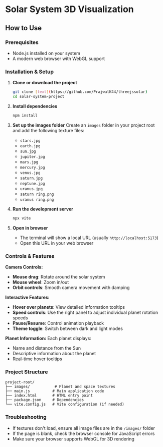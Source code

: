 # Solar System 3D Visualization

## How to Use

### Prerequisites
- Node.js installed on your system
- A modern web browser with WebGL support

### Installation & Setup

1. **Clone or download the project**
   ```bash
   git clone [text](https://github.com/PrajwalK44/threejssolar)
   cd solar-system-project
   ```

2. **Install dependencies**
   ```bash
   npm install
   ```

3. **Set up the images folder**
   Create an `images` folder in your project root and add the following texture files:
   - `stars.jpg`
   - `earth.jpg`
   - `sun.jpg`
   - `jupiter.jpg`
   - `mars.jpg`
   - `mercury.jpg`
   - `venus.jpg`
   - `saturn.jpg`
   - `neptune.jpg`
   - `uranus.jpg`
   - `saturn ring.png`
   - `uranus ring.png`

4. **Run the development server**
   ```bash
   npx vite
   ```

5. **Open in browser**
   - The terminal will show a local URL (usually `http://localhost:5173`)
   - Open this URL in your web browser

### Controls & Features

**Camera Controls:**
- **Mouse drag**: Rotate around the solar system
- **Mouse wheel**: Zoom in/out
- **Orbit controls**: Smooth camera movement with damping

**Interactive Features:**
- **Hover over planets**: View detailed information tooltips
- **Speed controls**: Use the right panel to adjust individual planet rotation speeds
- **Pause/Resume**: Control animation playback
- **Theme toggle**: Switch between dark and light modes

**Planet Information:**
Each planet displays:
- Name and distance from the Sun
- Descriptive information about the planet
- Real-time hover tooltips

### Project Structure
```
project-root/
├── images/           # Planet and space textures
├── main.js          # Main application code
├── index.html       # HTML entry point
├── package.json     # Dependencies
└── vite.config.js   # Vite configuration (if needed)
```

### Troubleshooting
- If textures don't load, ensure all image files are in the `/images/` folder
- If the page is blank, check the browser console for JavaScript errors
- Make sure your browser supports WebGL for 3D rendering
